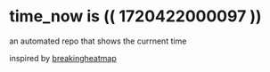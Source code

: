 # time_now is (( 1720422000097 ))

an automated repo that shows the currnent time

inspired by [breakingheatmap](https://github.com/breakingheatmap/breakingheatmap)